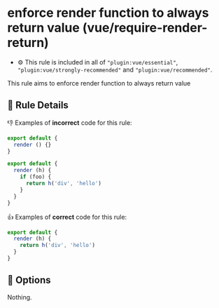 # enforce render function to always return value (vue/require-render-return)

- :gear: This rule is included in all of `"plugin:vue/essential"`, `"plugin:vue/strongly-recommended"` and `"plugin:vue/recommended"`.

This rule aims to enforce render function to always return value

## :book: Rule Details

:-1: Examples of **incorrect** code for this rule:

```js
export default {
  render () {}
}
```

```js
export default {
  render (h) {
    if (foo) {
      return h('div', 'hello')
    }
  }
}
```

:+1: Examples of **correct** code for this rule:

```js
export default {
  render (h) {
    return h('div', 'hello')
  }
}
```

## :wrench: Options

Nothing.
